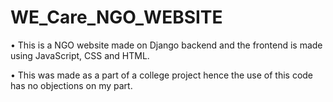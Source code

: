 # WE_Care_NGO_WEBSITE

• This is a NGO website made on Django backend and the frontend is made using JavaScript, CSS and HTML.

• This was made as a part of a college project hence the use of this code has no objections on my part.
